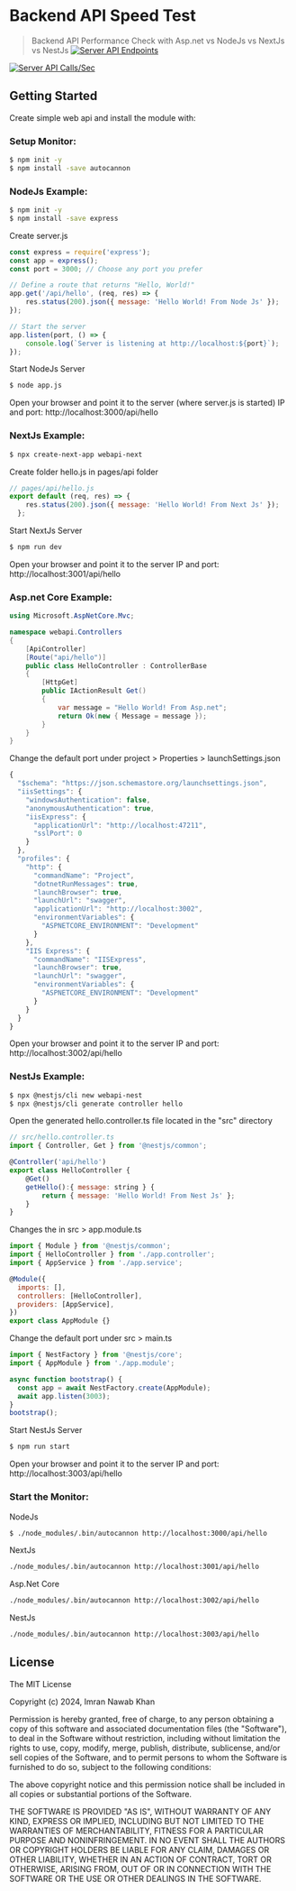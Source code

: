 # Backend API Speed Test
> Backend API Performance Check with Asp.net vs NodeJs vs NextJs vs NestJs
<a href="https://github.com/imrannawabkhan/api-speed" target="_blank"><img src="https://github.com/imrannawabkhan/statics/blob/main/server-api-request-img/server-call.png" alt="Server API Endpoints"></a>

<a href="https://github.com/imrannawabkhan/api-speed" target="_blank"><img src="https://github.com/imrannawabkhan/statics/blob/main/server-api-request-img/server_request_per_call.gif" alt="Server API Calls/Sec"></a>

## Getting Started
Create simple web api and install the module with: 

### Setup Monitor:

```bash
$ npm init -y
$ npm install -save autocannon
```

### NodeJs Example:

```bash
$ npm init -y
$ npm install -save express
```

Create server.js
```javascript
const express = require('express');
const app = express();
const port = 3000; // Choose any port you prefer

// Define a route that returns "Hello, World!"
app.get('/api/hello', (req, res) => {
    res.status(200).json({ message: 'Hello World! From Node Js' });
});

// Start the server
app.listen(port, () => {
    console.log(`Server is listening at http://localhost:${port}`);
});
```

Start NodeJs Server

```bash
$ node app.js
```

Open your browser and point it to the server (where server.js is started) IP and port:
http://localhost:3000/api/hello

### NextJs Example:

```bash
$ npx create-next-app webapi-next
```

Create folder hello.js in pages/api folder 
```javascript
// pages/api/hello.js
export default (req, res) => {
    res.status(200).json({ message: 'Hello World! From Next Js' });
  };
```

Start NextJs Server

```bash
$ npm run dev
```

Open your browser and point it to the server IP and port:
http://localhost:3001/api/hello

### Asp.net Core Example:

```c#
using Microsoft.AspNetCore.Mvc;

namespace webapi.Controllers
{
    [ApiController]
    [Route("api/hello")]
    public class HelloController : ControllerBase
    {
        [HttpGet]
        public IActionResult Get()
        {
            var message = "Hello World! From Asp.net";
            return Ok(new { Message = message });
        }
    }
}
```

Change the default port under project > Properties > launchSettings.json

```javascript
{
  "$schema": "https://json.schemastore.org/launchsettings.json",
  "iisSettings": {
    "windowsAuthentication": false,
    "anonymousAuthentication": true,
    "iisExpress": {
      "applicationUrl": "http://localhost:47211",
      "sslPort": 0
    }
  },
  "profiles": {
    "http": {
      "commandName": "Project",
      "dotnetRunMessages": true,
      "launchBrowser": true,
      "launchUrl": "swagger",
      "applicationUrl": "http://localhost:3002",
      "environmentVariables": {
        "ASPNETCORE_ENVIRONMENT": "Development"
      }
    },
    "IIS Express": {
      "commandName": "IISExpress",
      "launchBrowser": true,
      "launchUrl": "swagger",
      "environmentVariables": {
        "ASPNETCORE_ENVIRONMENT": "Development"
      }
    }
  }
}
```
Open your browser and point it to the server IP and port:
http://localhost:3002/api/hello

### NestJs Example:

```bash
$ npx @nestjs/cli new webapi-nest
$ npx @nestjs/cli generate controller hello
```

Open the generated hello.controller.ts file located in the "src" directory
```javascript
// src/hello.controller.ts
import { Controller, Get } from '@nestjs/common';

@Controller('api/hello')
export class HelloController {
    @Get()
    getHello():{ message: string } {
        return { message: 'Hello World! From Nest Js' };
    }
}
```

Changes the in src > app.module.ts 
```javascript
import { Module } from '@nestjs/common';
import { HelloController } from './app.controller';
import { AppService } from './app.service';

@Module({
  imports: [],
  controllers: [HelloController],
  providers: [AppService],
})
export class AppModule {}

```
Change the default port under src > main.ts
```javascript
import { NestFactory } from '@nestjs/core';
import { AppModule } from './app.module';

async function bootstrap() {
  const app = await NestFactory.create(AppModule);
  await app.listen(3003);
}
bootstrap();

```

Start NestJs Server

```bash
$ npm run start
```

Open your browser and point it to the server IP and port:
http://localhost:3003/api/hello

### Start the Monitor:
NodeJs
```bash
$ ./node_modules/.bin/autocannon http://localhost:3000/api/hello
```

NextJs
```bash
./node_modules/.bin/autocannon http://localhost:3001/api/hello
```

Asp.Net Core
```bash
./node_modules/.bin/autocannon http://localhost:3002/api/hello
```

NestJs
```bash
./node_modules/.bin/autocannon http://localhost:3003/api/hello
```

## License 

The MIT License

Copyright (c) 2024, Imran Nawab Khan

Permission is hereby granted, free of charge, to any person
obtaining a copy of this software and associated documentation
files (the "Software"), to deal in the Software without
restriction, including without limitation the rights to use,
copy, modify, merge, publish, distribute, sublicense, and/or sell
copies of the Software, and to permit persons to whom the
Software is furnished to do so, subject to the following
conditions:

The above copyright notice and this permission notice shall be
included in all copies or substantial portions of the Software.

THE SOFTWARE IS PROVIDED "AS IS", WITHOUT WARRANTY OF ANY KIND,
EXPRESS OR IMPLIED, INCLUDING BUT NOT LIMITED TO THE WARRANTIES
OF MERCHANTABILITY, FITNESS FOR A PARTICULAR PURPOSE AND
NONINFRINGEMENT. IN NO EVENT SHALL THE AUTHORS OR COPYRIGHT
HOLDERS BE LIABLE FOR ANY CLAIM, DAMAGES OR OTHER LIABILITY,
WHETHER IN AN ACTION OF CONTRACT, TORT OR OTHERWISE, ARISING
FROM, OUT OF OR IN CONNECTION WITH THE SOFTWARE OR THE USE OR
OTHER DEALINGS IN THE SOFTWARE.
